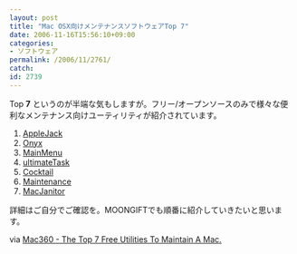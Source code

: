 ```yaml
---
layout: post
title: "Mac OSX向けメンテナンスソフトウェアTop 7"
date: 2006-11-16T15:56:10+09:00
categories:
- ソフトウェア
permalink: /2006/11/2761/
catch: 
id: 2739
---
```

Top **7** というのが半端な気もしますが。フリー/オープンソースのみで様々な便利なメンテナンス向けユーティリティが紹介されています。

 
1. [AppleJack](http://applejack.sourceforge.net/)
2. [Onyx](http://www.macupdate.com/info.php/id/11582)
3. [MainMenu](http://www.macupdate.com/info.php/id/17111)
4. [ultimateTask](http://www.macupdate.com/info.php/id/20529)
5. [Cocktail](http://www.macupdate.com/info.php/id/10909)
6. [Maintenance](http://www.titanium.free.fr/pgs2/english/maintenance.html) 
7. [MacJanitor](http://www.macupdate.com/info.php/id/5856)

詳細はご自分でご確認を。MOONGIFTでも順番に紹介していきたいと思います。

 

via [Mac360 - The Top 7 Free Utilities To Maintain A Mac.](http://www.mac360.com/index.php/mac360/comments/the_top_7_free_utilities_to_maintain_a_mac/)

